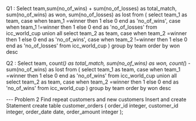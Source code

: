 Q1 : Select team,sum(no_of_wins) + sum(no_of_losses) as total_match,  sum(no_of_wins) as won, sum(no_of_losses) as lost
from
(
select team_1 as team,
case when team_1 =winner then 1 else 0 end  as 'no_of_wins', case when team_1 !=winner then 1 else 0 end  as 'no_of_losses' from icc_world_cup
union all
select team_2 as team, case when team_2 =winner then 1 else 0 end  as 'no_of_wins', case when team_2 !=winner then 1 else 0 end  as 'no_of_losses' from icc_world_cup
)
group by team
order by won desc

Q2 : Select team, count(*) as total_match,  sum(no_of_wins) as won, count(*) - sum(no_of_wins) as lost
from
(
select team_1 as team, case when team_1 =winner then 1 else 0 end  as 'no_of_wins' from icc_world_cup
union all
select team_2 as team, case when team_2 =winner then 1 else 0 end  as 'no_of_wins' from icc_world_cup
)
group by team
order by won desc

--- Problem 2 Find repeat customers and new customers
Insert and create Statement
create table customer_orders (
order_id integer,
customer_id integer,
order_date date,
order_amount integer
);
